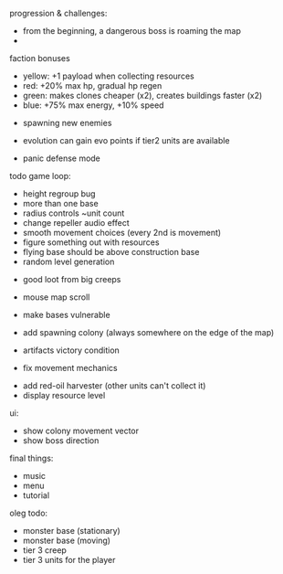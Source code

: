 progression & challenges:
- from the beginning, a dangerous boss is roaming the map
- 

faction bonuses
* yellow: +1 payload when collecting resources
* red: +20% max hp, gradual hp regen
* green: makes clones cheaper (x2), creates buildings faster (x2)
* blue: +75% max energy, +10% speed

- spawning new enemies

- evolution can gain evo points if tier2 units are available
- panic defense mode

todo game loop:
+ height regroup bug
+ more than one base
+ radius controls ~unit count
+ change repeller audio effect
+ smooth movement choices (every 2nd is movement)
+ figure something out with resources
+ flying base should be above construction base
+ random level generation
- good loot from big creeps
- mouse map scroll
- make bases vulnerable
- add spawning colony (always somewhere on the edge of the map)
- artifacts victory condition

- fix movement mechanics
+ add red-oil harvester (other units can't collect it)
+ display resource level

ui:
- show colony movement vector
- show boss direction

final things:
- music
- menu
- tutorial

oleg todo:
- monster base (stationary)
- monster base (moving)
- tier 3 creep
- tier 3 units for the player
